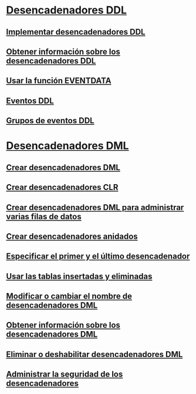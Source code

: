 # [Desencadenadores DDL](ddl-triggers.md)
## [Implementar desencadenadores DDL](implement-ddl-triggers.md)
## [Obtener información sobre los desencadenadores DDL](get-information-about-ddl-triggers.md)
## [Usar la función EVENTDATA](use-the-eventdata-function.md)
## [Eventos DDL](ddl-events.md)
## [Grupos de eventos DDL](ddl-event-groups.md)
# [Desencadenadores DML](dml-triggers.md)
## [Crear desencadenadores DML](create-dml-triggers.md)
## [Crear desencadenadores CLR](create-clr-triggers.md)
## [Crear desencadenadores DML para administrar varias filas de datos](create-dml-triggers-to-handle-multiple-rows-of-data.md)
## [Crear desencadenadores anidados](create-nested-triggers.md)
## [Especificar el primer y el último desencadenador](specify-first-and-last-triggers.md)
## [Usar las tablas insertadas y eliminadas](use-the-inserted-and-deleted-tables.md)
## [Modificar o cambiar el nombre de desencadenadores DML](modify-or-rename-dml-triggers.md)
## [Obtener información sobre los desencadenadores DML](get-information-about-dml-triggers.md)
## [Eliminar o deshabilitar desencadenadores DML](delete-or-disable-dml-triggers.md)
## [Administrar la seguridad de los desencadenadores](manage-trigger-security.md)

